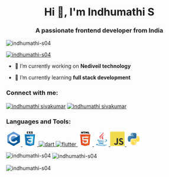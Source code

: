 <h1 align="center">Hi 👋, I'm Indhumathi S</h1>
<h3 align="center">A passionate frontend developer from India</h3>

<p align="left"> <img src="https://komarev.com/ghpvc/?username=indhumathi-s04&label=Profile%20views&color=0e75b6&style=flat" alt="indhumathi-s04" /> </p>

<p align="left"> <a href="https://github.com/ryo-ma/github-profile-trophy"><img src="https://github-profile-trophy.vercel.app/?username=indhumathi-s04" alt="indhumathi-s04" /></a> </p>

- 🔭 I’m currently working on **Nediveil technology**

- 🌱 I’m currently learning **full stack development**

<h3 align="left">Connect with me:</h3>
<p align="left">
<a href="https://linkedin.com/in/indhumathi sivakumar" target="blank"><img align="center" src="https://raw.githubusercontent.com/rahuldkjain/github-profile-readme-generator/master/src/images/icons/Social/linked-in-alt.svg" alt="indhumathi sivakumar" height="30" width="40" /></a>
<a href="https://instagram.com/indhumathi sivakumar" target="blank"><img align="center" src="https://raw.githubusercontent.com/rahuldkjain/github-profile-readme-generator/master/src/images/icons/Social/instagram.svg" alt="indhumathi sivakumar" height="30" width="40" /></a>
</p>

<h3 align="left">Languages and Tools:</h3>
<p align="left"> <a href="https://www.cprogramming.com/" target="_blank" rel="noreferrer"> <img src="https://raw.githubusercontent.com/devicons/devicon/master/icons/c/c-original.svg" alt="c" width="40" height="40"/> </a> <a href="https://www.w3schools.com/css/" target="_blank" rel="noreferrer"> <img src="https://raw.githubusercontent.com/devicons/devicon/master/icons/css3/css3-original-wordmark.svg" alt="css3" width="40" height="40"/> </a> <a href="https://dart.dev" target="_blank" rel="noreferrer"> <img src="https://www.vectorlogo.zone/logos/dartlang/dartlang-icon.svg" alt="dart" width="40" height="40"/> </a> <a href="https://flutter.dev" target="_blank" rel="noreferrer"> <img src="https://www.vectorlogo.zone/logos/flutterio/flutterio-icon.svg" alt="flutter" width="40" height="40"/> </a> <a href="https://www.w3.org/html/" target="_blank" rel="noreferrer"> <img src="https://raw.githubusercontent.com/devicons/devicon/master/icons/html5/html5-original-wordmark.svg" alt="html5" width="40" height="40"/> </a> <a href="https://www.java.com" target="_blank" rel="noreferrer"> <img src="https://raw.githubusercontent.com/devicons/devicon/master/icons/java/java-original.svg" alt="java" width="40" height="40"/> </a> <a href="https://developer.mozilla.org/en-US/docs/Web/JavaScript" target="_blank" rel="noreferrer"> <img src="https://raw.githubusercontent.com/devicons/devicon/master/icons/javascript/javascript-original.svg" alt="javascript" width="40" height="40"/> </a> <a href="https://www.python.org" target="_blank" rel="noreferrer"> <img src="https://raw.githubusercontent.com/devicons/devicon/master/icons/python/python-original.svg" alt="python" width="40" height="40"/> </a> </p>

<p><img align="left" src="https://github-readme-stats.vercel.app/api/top-langs?username=indhumathi-s04&show_icons=true&locale=en&layout=compact" alt="indhumathi-s04" /></p>

<p>&nbsp;<img align="center" src="https://github-readme-stats.vercel.app/api?username=indhumathi-s04&show_icons=true&locale=en" alt="indhumathi-s04" /></p>

<p><img align="center" src="https://github-readme-streak-stats.herokuapp.com/?user=indhumathi-s04&" alt="indhumathi-s04" /></p>
